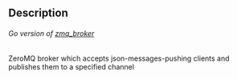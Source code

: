 ## Description

###### Go version of [zmq_broker](https://github.com/comparaonline/zmq_broker)

ZeroMQ broker which accepts json-messages-pushing clients and publishes them to a specified channel

